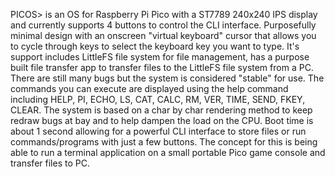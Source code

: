 PICOS> is an OS for Raspberry Pi Pico with a ST7789 240x240 IPS display and currently supports 4 buttons to control the CLI interface. Purposefully minimal design with an onscreen "virtual keyboard" cursor that allows you to cycle through keys to select the keyboard key you want to type. It's support includes LittleFS file system for file management, has a purpose built file transfer app to transfer files to the LittleFS file system from a PC. There are still many bugs but the system is considered "stable" for use. The commands you can execute are displayed using the help command including HELP, PI, ECHO, LS, CAT, CALC, RM, VER, TIME, SEND, FKEY, CLEAR. The system is based on a char by char rendering method to keep redraw bugs at bay and to help dampen the load on the CPU. Boot time is about 1 second allowing for a powerful CLI interface to store files or run commands/programs with just a few buttons. The concept for this is being able to run a terminal application on a small portable Pico game console and transfer files to PC.
